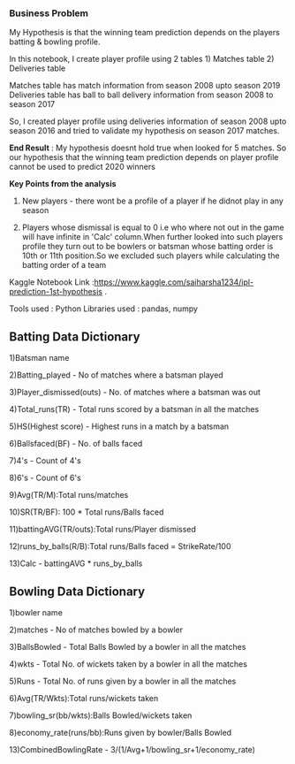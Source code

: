 ### Business Problem 

My Hypothesis is that the winning team prediction depends on the players batting & bowling profile.

In this notebook, I create player profile using 2 tables 1) Matches table 2) Deliveries table

Matches table has match information from season 2008 upto season 2019 Deliveries table has ball to ball delivery information from season 2008 to season 2017

So, I created player profile using deliveries information of season 2008 upto season 2016 and tried to validate my hypothesis on season 2017 matches.

**End Result** : My hypothesis doesnt hold true when looked for 5 matches. So our hypothesis that the winning team prediction depends on player profile cannot be used to predict 2020 winners


**Key Points from the analysis**

1) New players - there wont be a profile of a player if he didnot play in any season

2) Players whose dismissal is equal to 0 i.e who where not out in the game will have infinite in 'Calc' column.When further looked into such players profile they turn out to be bowlers or batsman whose batting order is 10th or 11th position.So we excluded such players while calculating the batting order of a team


Kaggle Notebook Link :https://www.kaggle.com/saiharsha1234/ipl-prediction-1st-hypothesis . 

Tools used : Python Libraries used : pandas, numpy

## Batting Data Dictionary

1)Batsman name

2)Batting_played - No of matches where a batsman played

3)Player_dismissed(outs) - No. of matches where a batsman was out

4)Total_runs(TR) - Total runs scored by a batsman in all the matches

5)HS(Highest score) - Highest runs in a match by a batsman

6)Ballsfaced(BF) - No. of balls faced

7)4's - Count of 4's

8)6's - Count of 6's

9)Avg(TR/M):Total runs/matches

10)SR(TR/BF): 100 * Total runs/Balls faced

11)battingAVG(TR/outs):Total runs/Player dismissed

12)runs_by_balls(R/B):Total runs/Balls faced = StrikeRate/100

13)Calc - battingAVG * runs_by_balls

## Bowling Data Dictionary

1)bowler name

2)matches - No of matches bowled by a bowler

3)BallsBowled - Total Balls Bowled by a bowler in all the matches

4)wkts - Total No. of wickets taken by a bowler in all the matches

5)Runs - Total No. of runs given by a bowler in all the matches

6)Avg(TR/Wkts):Total runs/wickets taken

7)bowling_sr(bb/wkts):Balls Bowled/wickets taken

8)economy_rate(runs/bb):Runs given by bowler/Balls Bowled

13)CombinedBowlingRate - 3/(1/Avg+1/bowling_sr+1/economy_rate)
